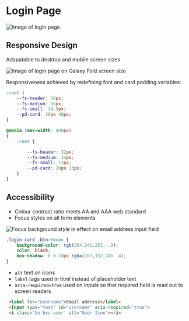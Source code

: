 # Login Page

![Image of login page](https://github.com/gabrielrowan/LoginPageFE/assets/86267314/4834fd7a-3263-4431-a860-9158493c634e)

## Responsive Design

Adapatable to desktop and mobile screen sizes

![Image of login page on Galaxy Fold screen size](https://github.com/gabrielrowan/LoginPageFE/assets/86267314/275da9c1-3c15-45b2-8cbb-0c1ac8cc1136)

Responsiveness achieved by redefining font and card padding variables:

```css
:root {
    --fs-header: 36px;
    --fs-medium: 16px;
    --fs-small: 14.5px;
    --pd-card: 30px 40px;
}

@media (max-width: 400px)
{
    :root {

        --fs-header: 32px;
        --fs-medium: 14px;
        --fs-small: 12px;
        --pd-card: 20px 13px;
    }
}
```

## Accessibility

* Colour contrast ratio meets AA and AAA web standard
* Focus styles on all form elements

![Focus background style in effect on email address input field](https://github.com/gabrielrowan/LoginPageFE/assets/86267314/59d6ad56-744c-4ef3-af34-31022e3c61c6)

```css
.login-card .btn:focus {
    background-color: rgb(254,241,251, .9);
    color: black;
    box-shadow: 0 0 10px rgba(163,152,246 .4);
}
```

* `alt` text on icons
* `label` tags used in html instead of placeholder text
* `aria-required=true` used on inputs so that required field is read out to screen readers

```html
 <label for="username">Email address</label>
 <input type="text" id="username" aria-required="true">
 <i class='bx bxs-user' alt="User Icon"></i>
```
  
